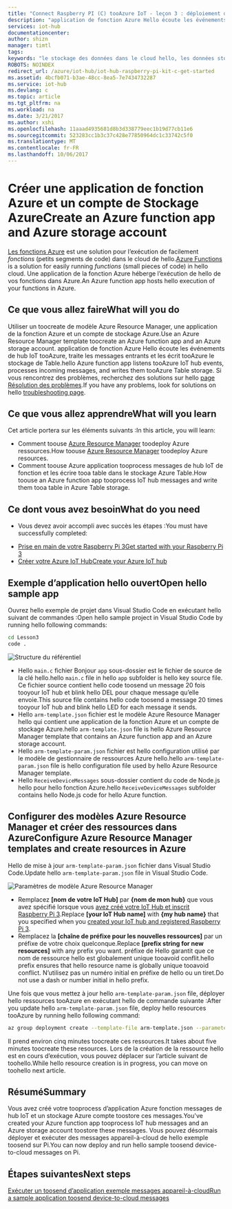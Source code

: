 ```yaml
---
title: "Connect Raspberry PI (C) tooAzure IoT - leçon 3 : déploiement d’un modèle | Documents Microsoft"
description: "application de fonction Azure Hello écoute les événements de hub IoT tooAzure, traite les messages entrants et les écrit tooAzure le stockage de Table."
services: iot-hub
documentationcenter: 
author: shizn
manager: timtl
tags: 
keywords: "le stockage des données dans le cloud hello, les données stockées dans le cloud, service de cloud computing iot"
ROBOTS: NOINDEX
redirect_url: /azure/iot-hub/iot-hub-raspberry-pi-kit-c-get-started
ms.assetid: 4bcfb071-b3ae-48cc-8ea5-7e7434732287
ms.service: iot-hub
ms.devlang: c
ms.topic: article
ms.tgt_pltfrm: na
ms.workload: na
ms.date: 3/21/2017
ms.author: xshi
ms.openlocfilehash: 11aaad4935681d8b3d338779eec1b19d77cb11e6
ms.sourcegitcommit: 523283cc1b3c37c428e77850964dc1c33742c5f0
ms.translationtype: MT
ms.contentlocale: fr-FR
ms.lasthandoff: 10/06/2017
---
```

# <a name="create-an-azure-function-app-and-azure-storage-account"></a><span data-ttu-id="2d798-104">Créer une application de fonction Azure et un compte de Stockage Azure</span><span class="sxs-lookup"><span data-stu-id="2d798-104">Create an Azure function app and Azure storage account</span></span>
<span data-ttu-id="2d798-105">[Les fonctions Azure](../../articles/azure-functions/functions-overview.md) est une solution pour l’exécution de facilement *fonctions* (petits segments de code) dans le cloud de hello.</span><span class="sxs-lookup"><span data-stu-id="2d798-105">[Azure Functions](../../articles/azure-functions/functions-overview.md) is a solution for easily running *functions* (small pieces of code) in hello cloud.</span></span> <span data-ttu-id="2d798-106">Une application de la fonction Azure héberge l’exécution de hello de vos fonctions dans Azure.</span><span class="sxs-lookup"><span data-stu-id="2d798-106">An Azure function app hosts hello execution of your functions in Azure.</span></span>

## <a name="what-will-you-do"></a><span data-ttu-id="2d798-107">Ce que vous allez faire</span><span class="sxs-lookup"><span data-stu-id="2d798-107">What will you do</span></span>
<span data-ttu-id="2d798-108">Utiliser un toocreate de modèle Azure Resource Manager, une application de la fonction Azure et un compte de stockage Azure.</span><span class="sxs-lookup"><span data-stu-id="2d798-108">Use an Azure Resource Manager template toocreate an Azure function app and an Azure storage account.</span></span> <span data-ttu-id="2d798-109">application de fonction Azure Hello écoute les événements de hub IoT tooAzure, traite les messages entrants et les écrit tooAzure le stockage de Table.</span><span class="sxs-lookup"><span data-stu-id="2d798-109">hello Azure function app listens tooAzure IoT hub events, processes incoming messages, and writes them tooAzure Table storage.</span></span> <span data-ttu-id="2d798-110">Si vous rencontrez des problèmes, recherchez des solutions sur hello [page Résolution des problèmes](iot-hub-raspberry-pi-kit-c-troubleshooting.md).</span><span class="sxs-lookup"><span data-stu-id="2d798-110">If you have any problems, look for solutions on hello [troubleshooting page](iot-hub-raspberry-pi-kit-c-troubleshooting.md).</span></span>

## <a name="what-will-you-learn"></a><span data-ttu-id="2d798-111">Ce que vous allez apprendre</span><span class="sxs-lookup"><span data-stu-id="2d798-111">What will you learn</span></span>
<span data-ttu-id="2d798-112">Cet article portera sur les éléments suivants :</span><span class="sxs-lookup"><span data-stu-id="2d798-112">In this article, you will learn:</span></span>
* <span data-ttu-id="2d798-113">Comment toouse [Azure Resource Manager](../../articles/azure-resource-manager/resource-group-overview.md) toodeploy Azure ressources.</span><span class="sxs-lookup"><span data-stu-id="2d798-113">How toouse [Azure Resource Manager](../../articles/azure-resource-manager/resource-group-overview.md) toodeploy Azure resources.</span></span>
* <span data-ttu-id="2d798-114">Comment toouse Azure application tooprocess messages de hub IoT de fonction et les écrire tooa table dans le stockage Azure Table.</span><span class="sxs-lookup"><span data-stu-id="2d798-114">How toouse an Azure function app tooprocess IoT hub messages and write them tooa table in Azure Table storage.</span></span>

## <a name="what-do-you-need"></a><span data-ttu-id="2d798-115">Ce dont vous avez besoin</span><span class="sxs-lookup"><span data-stu-id="2d798-115">What do you need</span></span>
* <span data-ttu-id="2d798-116">Vous devez avoir accompli avec succès les étapes :</span><span class="sxs-lookup"><span data-stu-id="2d798-116">You must have successfully completed:</span></span>
- [<span data-ttu-id="2d798-117">Prise en main de votre Raspberry Pi 3</span><span class="sxs-lookup"><span data-stu-id="2d798-117">Get started with your Raspberry Pi 3</span></span>](iot-hub-raspberry-pi-kit-c-get-started.md)
- [<span data-ttu-id="2d798-118">Créer votre Azure IoT Hub</span><span class="sxs-lookup"><span data-stu-id="2d798-118">Create your Azure IoT hub</span></span>](iot-hub-raspberry-pi-kit-c-get-started.md)

## <a name="open-hello-sample-app"></a><span data-ttu-id="2d798-119">Exemple d’application hello ouvert</span><span class="sxs-lookup"><span data-stu-id="2d798-119">Open hello sample app</span></span>
<span data-ttu-id="2d798-120">Ouvrez hello exemple de projet dans Visual Studio Code en exécutant hello suivant de commandes :</span><span class="sxs-lookup"><span data-stu-id="2d798-120">Open hello sample project in Visual Studio Code by running hello following commands:</span></span>

```bash
cd Lesson3
code .
```

![Structure du référentiel](media/iot-hub-raspberry-pi-lessons/lesson3/repo_structure_c.png)

* <span data-ttu-id="2d798-122">Hello `main.c` fichier Bonjour `app` sous-dossier est le fichier de source de la clé hello.</span><span class="sxs-lookup"><span data-stu-id="2d798-122">hello `main.c` file in hello `app` subfolder is hello key source file.</span></span> <span data-ttu-id="2d798-123">Ce fichier source contient hello code toosend un message 20 fois tooyour IoT hub et blink hello DEL pour chaque message qu’elle envoie.</span><span class="sxs-lookup"><span data-stu-id="2d798-123">This source file contains hello code toosend a message 20 times tooyour IoT hub and blink hello LED for each message it sends.</span></span>
* <span data-ttu-id="2d798-124">Hello `arm-template.json` fichier est le modèle Azure Resource Manager hello qui contient une application de la fonction Azure et un compte de stockage Azure.</span><span class="sxs-lookup"><span data-stu-id="2d798-124">hello `arm-template.json` file is hello Azure Resource Manager template that contains an Azure function app and an Azure storage account.</span></span>
* <span data-ttu-id="2d798-125">Hello `arm-template-param.json` fichier est hello configuration utilisé par le modèle de gestionnaire de ressources Azure hello.</span><span class="sxs-lookup"><span data-stu-id="2d798-125">hello `arm-template-param.json` file is hello configuration file used by hello Azure Resource Manager template.</span></span>
* <span data-ttu-id="2d798-126">Hello `ReceiveDeviceMessages` sous-dossier contient du code de Node.js hello pour hello fonction Azure.</span><span class="sxs-lookup"><span data-stu-id="2d798-126">hello `ReceiveDeviceMessages` subfolder contains hello Node.js code for hello Azure function.</span></span>

## <a name="configure-azure-resource-manager-templates-and-create-resources-in-azure"></a><span data-ttu-id="2d798-127">Configurer des modèles Azure Resource Manager et créer des ressources dans Azure</span><span class="sxs-lookup"><span data-stu-id="2d798-127">Configure Azure Resource Manager templates and create resources in Azure</span></span>
<span data-ttu-id="2d798-128">Hello de mise à jour `arm-template-param.json` fichier dans Visual Studio Code.</span><span class="sxs-lookup"><span data-stu-id="2d798-128">Update hello `arm-template-param.json` file in Visual Studio Code.</span></span>

![Paramètres de modèle Azure Resource Manager](media/iot-hub-raspberry-pi-lessons/lesson3/arm_para_c.png)

* <span data-ttu-id="2d798-130">Remplacez **[nom de votre IoT Hub]** par **{nom de mon hub}** que vous avez spécifié lorsque vous [avez créé votre IoT Hub et inscrit Raspberry Pi 3](iot-hub-raspberry-pi-kit-c-lesson2-prepare-azure-iot-hub.md).</span><span class="sxs-lookup"><span data-stu-id="2d798-130">Replace **[your IoT Hub name]** with **{my hub name}** that you specified when you [created your IoT hub and registered Raspberry Pi 3](iot-hub-raspberry-pi-kit-c-lesson2-prepare-azure-iot-hub.md).</span></span>
* <span data-ttu-id="2d798-131">Remplacez la **[chaîne de préfixe pour les nouvelles ressources]** par un préfixe de votre choix quelconque.</span><span class="sxs-lookup"><span data-stu-id="2d798-131">Replace **[prefix string for new resources]** with any prefix you want.</span></span> <span data-ttu-id="2d798-132">préfixe de Hello garantit que ce nom de ressource hello est globalement unique tooavoid conflit.</span><span class="sxs-lookup"><span data-stu-id="2d798-132">hello prefix ensures that hello resource name is globally unique tooavoid conflict.</span></span> <span data-ttu-id="2d798-133">N’utilisez pas un numéro initial en préfixe de hello ou un tiret.</span><span class="sxs-lookup"><span data-stu-id="2d798-133">Do not use a dash or number initial in hello prefix.</span></span>

<span data-ttu-id="2d798-134">Une fois que vous mettez à jour hello `arm-template-param.json` file, déployer hello ressources tooAzure en exécutant hello de commande suivante :</span><span class="sxs-lookup"><span data-stu-id="2d798-134">After you update hello `arm-template-param.json` file, deploy hello resources tooAzure by running hello following command:</span></span>

```bash
az group deployment create --template-file arm-template.json --parameters @arm-template-param.json -g iot-sample
```

<span data-ttu-id="2d798-135">Il prend environ cinq minutes toocreate ces ressources.</span><span class="sxs-lookup"><span data-stu-id="2d798-135">It takes about five minutes toocreate these resources.</span></span> <span data-ttu-id="2d798-136">Lors de la création de la ressource hello est en cours d’exécution, vous pouvez déplacer sur l’article suivant de toohello.</span><span class="sxs-lookup"><span data-stu-id="2d798-136">While hello resource creation is in progress, you can move on toohello next article.</span></span>

## <a name="summary"></a><span data-ttu-id="2d798-137">Résumé</span><span class="sxs-lookup"><span data-stu-id="2d798-137">Summary</span></span>
<span data-ttu-id="2d798-138">Vous avez créé votre tooprocess d’application Azure fonction messages de hub IoT et un stockage Azure compte toostore ces messages.</span><span class="sxs-lookup"><span data-stu-id="2d798-138">You've created your Azure function app tooprocess IoT hub messages and an Azure storage account toostore these messages.</span></span> <span data-ttu-id="2d798-139">Vous pouvez désormais déployer et exécuter des messages appareil-à-cloud de hello exemple toosend sur Pi.</span><span class="sxs-lookup"><span data-stu-id="2d798-139">You can now deploy and run hello sample toosend device-to-cloud messages on Pi.</span></span>

## <a name="next-steps"></a><span data-ttu-id="2d798-140">Étapes suivantes</span><span class="sxs-lookup"><span data-stu-id="2d798-140">Next steps</span></span>
[<span data-ttu-id="2d798-141">Exécuter un toosend d’application exemple messages appareil-à-cloud</span><span class="sxs-lookup"><span data-stu-id="2d798-141">Run a sample application toosend device-to-cloud messages</span></span>](iot-hub-raspberry-pi-kit-c-lesson3-run-azure-blink.md)

